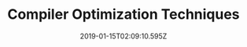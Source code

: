 ---
title: Compiler Optimization Techniques
artist: The Algorithm
date: 2019-01-15T02:09:10.595Z
cover: /upload/a2700182496_10.jpg
styles:
  - Electronic
  - Progressive Metal
links:
  spotify: https://play.spotify.com/album/1ayCLVhBNn15dW5jSUHRUC
  youtube: https://music.youtube.com/playlist?list=OLAK5uy_nNAQghQal08o8gmf6pzbYfA3RCfRZvpGQ
  applemusic: https://itunes.apple.com/us/album/compiler-optimization-techniques/1438037424?uo=4
  soundcloud: ""
  bandcamp: ""
  googleplay: https://play.google.com/music/m/B34mzmawfmehk2euvhyz5h7xlgq?signup_if_needed=1
  deezer: https://www.deezer.com/album/74780382
---